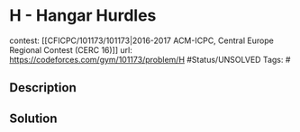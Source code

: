 # H - Hangar Hurdles

contest: [[CFICPC/101173/101173|2016-2017 ACM-ICPC, Central Europe Regional Contest (CERC 16)]]
url: https://codeforces.com/gym/101173/problem/H
#Status/UNSOLVED
Tags: #

## Description

## Solution

